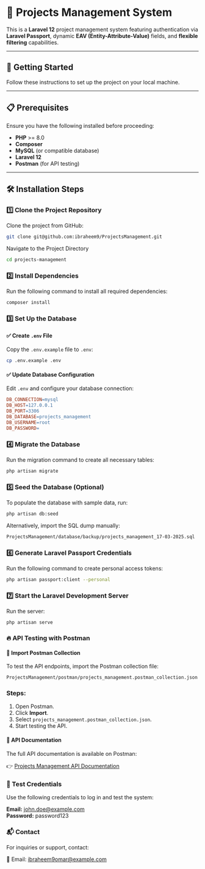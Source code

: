 # 📌 Projects Management System

This is a **Laravel 12** project management system featuring authentication via **Laravel Passport**, dynamic **EAV (Entity-Attribute-Value)** fields, and **flexible filtering** capabilities.

---

## 🚀 Getting Started

Follow these instructions to set up the project on your local machine.

---

## 📋 Prerequisites

Ensure you have the following installed before proceeding:

- **PHP** >= 8.0
- **Composer**
- **MySQL** (or compatible database)
- **Laravel 12**
- **Postman** (for API testing)

---

## 🛠 Installation Steps

### 1️⃣ Clone the Project Repository

Clone the project from GitHub:

```bash
git clone git@github.com:ibraheem9/ProjectsManagement.git
```

Navigate to the Project Directory

```bash
cd projects-management
```

### 2️⃣ Install Dependencies

Run the following command to install all required dependencies:

```bash
composer install
```

### 3️⃣ Set Up the Database

#### ✅ Create `.env` File
Copy the `.env.example` file to `.env`:

```bash
cp .env.example .env
```

#### ✅ Update Database Configuration  
Edit `.env` and configure your database connection:

```makefile
DB_CONNECTION=mysql
DB_HOST=127.0.0.1
DB_PORT=3306
DB_DATABASE=projects_management
DB_USERNAME=root
DB_PASSWORD=
```

### 4️⃣ Migrate the Database

Run the migration command to create all necessary tables:

```bash
php artisan migrate
```

### 5️⃣ Seed the Database (Optional)

To populate the database with sample data, run:

```bash
php artisan db:seed
```

Alternatively, import the SQL dump manually:

```bash
ProjectsManagement/database/backup/projects_management_17-03-2025.sql
```

### 6️⃣ Generate Laravel Passport Credentials

Run the following command to create personal access tokens:

```bash
php artisan passport:client --personal
```

### 7️⃣ Start the Laravel Development Server

Run the server:

```bash
php artisan serve
```

### 🔥 API Testing with Postman

#### 📑 Import Postman Collection

To test the API endpoints, import the Postman collection file:

```bash
ProjectsManagement/postman/projects_management.postman_collection.json
```

### Steps:

1. Open Postman.
2. Click **Import**.
3. Select `projects_management.postman_collection.json`.
4. Start testing the API.

#### 📌 API Documentation

The full API documentation is available on Postman:

👉 [Projects Management API Documentation](https://documenter.getpostman.com/view/6619421/2sAYkDLKbb)


### 🔑 Test Credentials

Use the following credentials to log in and test the system:

**Email:** john.doe@example.com  
**Password:** password123



### 📬 Contact

For inquiries or support, contact:

📧 Email: ibraheem9omar@example.com






